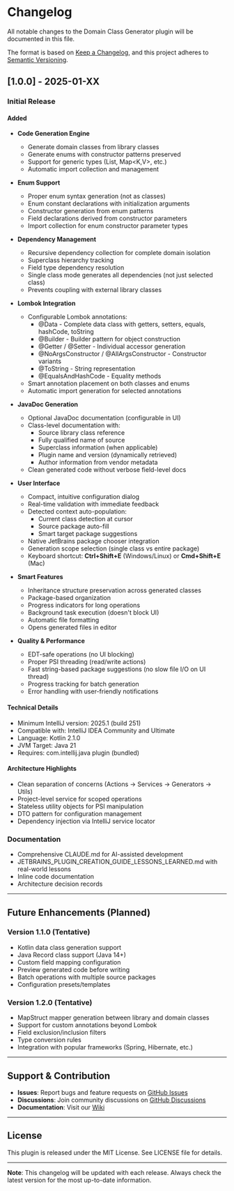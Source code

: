 # Changelog

All notable changes to the Domain Class Generator plugin will be documented in this file.

The format is based on [Keep a Changelog](https://keepachangelog.com/en/1.0.0/),
and this project adheres to [Semantic Versioning](https://semver.org/spec/v2.0.0.html).

## [1.0.0] - 2025-01-XX

### Initial Release

#### Added
- **Code Generation Engine**
  - Generate domain classes from library classes
  - Generate enums with constructor patterns preserved
  - Support for generic types (List<T>, Map<K,V>, etc.)
  - Automatic import collection and management

- **Enum Support**
  - Proper enum syntax generation (not as classes)
  - Enum constant declarations with initialization arguments
  - Constructor generation from enum patterns
  - Field declarations derived from constructor parameters
  - Import collection for enum constructor parameter types

- **Dependency Management**
  - Recursive dependency collection for complete domain isolation
  - Superclass hierarchy tracking
  - Field type dependency resolution
  - Single class mode generates all dependencies (not just selected class)
  - Prevents coupling with external library classes

- **Lombok Integration**
  - Configurable Lombok annotations:
    - @Data - Complete data class with getters, setters, equals, hashCode, toString
    - @Builder - Builder pattern for object construction
    - @Getter / @Setter - Individual accessor generation
    - @NoArgsConstructor / @AllArgsConstructor - Constructor variants
    - @ToString - String representation
    - @EqualsAndHashCode - Equality methods
  - Smart annotation placement on both classes and enums
  - Automatic import generation for selected annotations

- **JavaDoc Generation**
  - Optional JavaDoc documentation (configurable in UI)
  - Class-level documentation with:
    - Source library class reference
    - Fully qualified name of source
    - Superclass information (when applicable)
    - Plugin name and version (dynamically retrieved)
    - Author information from vendor metadata
  - Clean generated code without verbose field-level docs

- **User Interface**
  - Compact, intuitive configuration dialog
  - Real-time validation with immediate feedback
  - Detected context auto-population:
    - Current class detection at cursor
    - Source package auto-fill
    - Smart target package suggestions
  - Native JetBrains package chooser integration
  - Generation scope selection (single class vs entire package)
  - Keyboard shortcut: **Ctrl+Shift+E** (Windows/Linux) or **Cmd+Shift+E** (Mac)

- **Smart Features**
  - Inheritance structure preservation across generated classes
  - Package-based organization
  - Progress indicators for long operations
  - Background task execution (doesn't block UI)
  - Automatic file formatting
  - Opens generated files in editor

- **Quality & Performance**
  - EDT-safe operations (no UI blocking)
  - Proper PSI threading (read/write actions)
  - Fast string-based package suggestions (no slow file I/O on UI thread)
  - Progress tracking for batch generation
  - Error handling with user-friendly notifications

#### Technical Details
- Minimum IntelliJ version: 2025.1 (build 251)
- Compatible with: IntelliJ IDEA Community and Ultimate
- Language: Kotlin 2.1.0
- JVM Target: Java 21
- Requires: com.intellij.java plugin (bundled)

#### Architecture Highlights
- Clean separation of concerns (Actions → Services → Generators → Utils)
- Project-level service for scoped operations
- Stateless utility objects for PSI manipulation
- DTO pattern for configuration management
- Dependency injection via IntelliJ service locator

### Documentation
- Comprehensive CLAUDE.md for AI-assisted development
- JETBRAINS_PLUGIN_CREATION_GUIDE_LESSONS_LEARNED.md with real-world lessons
- Inline code documentation
- Architecture decision records

---

## Future Enhancements (Planned)

### Version 1.1.0 (Tentative)
- Kotlin data class generation support
- Java Record class support (Java 14+)
- Custom field mapping configuration
- Preview generated code before writing
- Batch operations with multiple source packages
- Configuration presets/templates

### Version 1.2.0 (Tentative)
- MapStruct mapper generation between library and domain classes
- Support for custom annotations beyond Lombok
- Field exclusion/inclusion filters
- Type conversion rules
- Integration with popular frameworks (Spring, Hibernate, etc.)

---

## Support & Contribution

- **Issues**: Report bugs and feature requests on [GitHub Issues](https://github.com/domain-class-generator/issues)
- **Discussions**: Join community discussions on [GitHub Discussions](https://github.com/domain-class-generator/discussions)
- **Documentation**: Visit our [Wiki](https://github.com/domain-class-generator/wiki)

---

## License

This plugin is released under the MIT License. See LICENSE file for details.

---

**Note**: This changelog will be updated with each release. Always check the latest version for the most up-to-date information.
